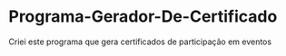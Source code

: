 # Programa-Gerador-De-Certificado
Criei este programa que gera certificados de participação em eventos
